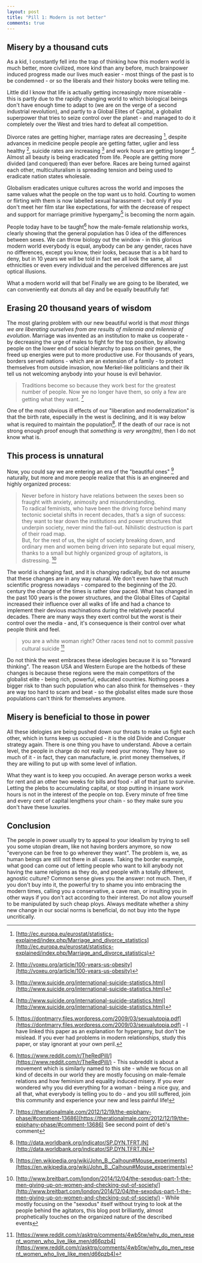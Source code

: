 ```yaml
---
layout: post
title: "Pill 1: Modern is not better"
comments: true  
--- 
```


## Misery by a thousand cuts

As a kid, I constantly fell into the trap of thinking how this modern world is much better, more civilized, more kind than any before, much brainpower induced progress made our lives much easier - most things of the past is to be condemned - or so the liberals and their history books were telling me.

Little did I know that life is actually getting increasingly more miserable - this is partly due to the rapidly changing world to which biological beings don't have enough time to adapt to (we are on the verge of a second industrial revolution), and partly to a Global Elites of Capital, a globalist superpower that tries to seize control over the planet - and managed to do it completely over the West and tries hard to defeat all competition.

Divorce rates are getting higher, marriage rates are decreasing [^1], despite advances in medicine people people are getting fatter, uglier and less healthy [^2], suicide rates are increasing [^3] and work hours are getting longer [^3]. Almost all beauty is being eradicated from life. People are getting more divided (and conquered) than ever before. Races are being turned against each other, multiculturalism is spreading tension and being used to eradicate nation states wholesale.

Globalism eradicates unique cultures across the world and imposes the same values what the people on the top want us to hold. Courting to women or flirting with them is now labelled sexual harassment - but only if you don't meet her film star like expectations, for with the decrease of respect and support for marriage  primitive hypergamy[^4] is becoming the norm again. 

People today have to be taught[^7] how the male-female relationship works, clearly showing that the general population has 0 idea of the differences between sexes. We can throw biology out the window - in this glorious modern world everybody is equal, anybody can be any gender, races have no differences, except you know, their looks, because that is a bit hard to deny, but in 10 years we will be told in fact we all look the same, all ethnicities or even every individual and the perceived differences are just optical illusions.

What a modern world will that be! Finally we are going to be liberated, we can conveniently eat donuts all day and be equally beautifully fat!

## Erasing 20 thousand years of wisdom

The most glaring problem with our new beautiful world is that *most things we are liberating ourselves from are results of milennia and milennia of evolution*. Marriage was invented as an institution to make us cooperate - by decreasing the urge of males to fight for the top position, by allowing people on the lower end of social hierarchy to pass on their genes, the freed up energies were put to more productive use. For thousands of years, borders served nations - which are an extension of a family - to protect themselves from outside invasion, now Merkel-like politicians and their ilk tell us not welcoming anybody into your house is evil behavior.

> Traditions become so because they work best for the greatest number of people. Now we no longer have them, so only a few are getting what they want. [^8]

One of the most obvious ill effects of our "liberation and modernalization" is that the birth rate, especially in the west is declining, and it is way below what is required to maintain the population[^9]. If the death of our race is not strong enough proof enough that *something is very wrong(tm)*, then I do not know what is.

## This process is unnatural

Now, you could say we are entering an era of the "beautiful ones" [^5] naturally, but more and more people realize that this is an engineered and highly organized process:

> Never before in history have relations between the sexes been so fraught with anxiety, animosity and misunderstanding.  
To radical feminists, who have been the driving force behind many tectonic societal shifts in recent decades, that’s a sign of success: they want to tear down the institutions and power structures that underpin society, never mind the fall-out. Nihilistic destruction is part of their road map.    
But, for the rest of us, the sight of society breaking down, and ordinary men and women being driven into separate but equal misery, thanks to a small but highly organized group of agitators, is distressing. 
[^6]

The world is changing fast, and it is changing radically, but do not assume that these changes are in any way natural. We don't even have that much scientific progress nowadays - compared to the beginning of the 20. century the change of the times is rather slow paced. What has changed in the past 100 years is the power structures, and the Global Elites of Capital increased their influence over all walks of life and had a chance to implement their devious machinations during the relatively peaceful decades. There are many ways they exert control but the worst is their control over the media - and, it's consequence is their control over what people think and feel.

> you are a white woman right? Other races tend not to commit passive cultural suicide [^10]

Do not think the west embraces these ideologies because it is so "forward thinking". The reason USA and Western Europe are the hotbeds of these changes is because these regions were the main competitors of the globalist elite - being rich, powerful, educated countries. Nothing poses a bigger risk to than such population who can also think for themselves - they are way too hard to scam and beat - so the globalist elites made sure those populations can't think for themselves anymore. 

## Misery is beneficial to those in power 

All these idelogies are being pushed down our throats to make us fight each other, which in turns keep us occupied - it is the old Divide and Conquer strategy again. There is one thing you have to understand. Above a certain level, the people in charge do not really need your money. They have so much of it - in fact, they can manufacture, ie. print money themselves, if they are willing to put up with some level of inflation. 

What they want is to keep you occupied. An average person works a week for rent and an other two weeks for bills and food - all of that just to survive. Letting the plebs to accumulating capital, or stop putting in insane work hours is not in the interest of the people on top. Every minute of free time and every cent of capital lengthens your chain - so they make sure you don't have these luxuries.

## Conclusion

The people in power usually try to appeal to your idealism by trying to sell you some utopian dream, like not having borders anymore, so now "everyone can be free to go wherever they want". The problem is, we, as human beings are still not there in all cases. Taking the border example, what good can come out of letting people who want to kill anybody not having the same religions as they do, and people with a totally different, agnostic culture? Common sense gives you the answer: not much. Then, if you don't buy into it, the powerful try to shame you into embracing the modern times, calling you a conservative, a cave man, or insulting you in other ways if you don't act according to their interest. Do not allow yourself to be manipulated by such cheap ploys. Always meditate whether a shiny new change in our social norms is beneficial, do not buy into the hype uncritically.

[^1]: [http://ec.europa.eu/eurostat/statistics-explained/index.php/Marriage_and_divorce_statistics](http://ec.europa.eu/eurostat/statistics-explained/index.php/Marriage_and_divorce_statistics)
[^2]: [http://voxeu.org/article/100-years-us-obesity](http://voxeu.org/article/100-years-us-obesity)
[^3]: [http://www.suicide.org/international-suicide-statistics.html](http://www.suicide.org/international-suicide-statistics.html)
[^4]: [https://dontmarry.files.wordpress.com/2009/03/sexualutopia.pdf](https://dontmarry.files.wordpress.com/2009/03/sexualutopia.pdf) - I have linked this paper as an explanation for hypergamy, but don't be mislead. If you ever had problems in modern relationships, study this paper, or stay ignorant at your own peril.
[^5]: [https://en.wikipedia.org/wiki/John_B._Calhoun#Mouse_experiments](https://en.wikipedia.org/wiki/John_B._Calhoun#Mouse_experiments)
[^6]: [http://www.breitbart.com/london/2014/12/04/the-sexodus-part-1-the-men-giving-up-on-women-and-checking-out-of-society/](http://www.breitbart.com/london/2014/12/04/the-sexodus-part-1-the-men-giving-up-on-women-and-checking-out-of-society/) - While mostly focusing on the "sexodus" itself without trying to look at the people behind the agitators, this blog post brilliantly, almost prophetically touches on the organized nature of the described events
[^7]: [https://www.reddit.com/r/TheRedPill/](https://www.reddit.com/r/TheRedPill/) - This subreddit is about a movement which is similarly named to this site - while we focus on all kind of deceits in our world they are mostly focusing on male-female relations and how feminism and equality induced misery. If you ever wondered why you did everything for a woman - being a nice guy, and all that, what everybody is telling you to do - and you still suffered, join this community and experience your new and less painful life!
[^8]: [https://therationalmale.com/2012/12/19/the-epiphany-phase/#comment-13686](https://therationalmale.com/2012/12/19/the-epiphany-phase/#comment-13686) See second point of deti's comment
[^9]: [http://data.worldbank.org/indicator/SP.DYN.TFRT.IN](http://data.worldbank.org/indicator/SP.DYN.TFRT.IN)
[^10]: [https://www.reddit.com/r/asktrp/comments/4wb5tw/why_do_men_resent_women_who_live_like_men/d66pzb4](https://www.reddit.com/r/asktrp/comments/4wb5tw/why_do_men_resent_women_who_live_like_men/d66pzb4)
